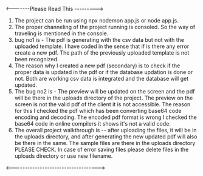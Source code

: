 <-------Please Read This --------->
1. The project can be run using npx nodemon app.js or node app.js.
2. The proper channeling of the project running is consoled. So the way of traveling is mentioned in the console.
3. bug no1 is - The pdf is generating with the csv data but not with the uploaded template. I have coded in the sense that if is there any error create a new pdf. The path of the 
previously uploaded template is not been recognized.
4. The reason why I created a new pdf (secondary) is to check if the proper data is updated in the pdf or if the database updation is done or not. Both are working csv data is integrated and 
the database will get updated.
5. The bug no2 is - The preview will be updated on the screen and the pdf will be there in the uploads directory of the project. The preview on the screen is not the valid pdf of the client
it is not accessible. The reason for this I checked the pdf which has been converting base64 code encoding and decoding. The encoded pdf format is wrong I checked the base64 code in online compilers
it shows it's not a valid code.
6. The overall project walkthrough is -- after uploading the files, it will be in the uploads directory, and after generating the new updated pdf will also be there in the same.
The sample files are there in the uploads directory PLEASE CHECK. In case of error saving files please delete files in the uploads directory or use new filename.

<----------------------------------->
